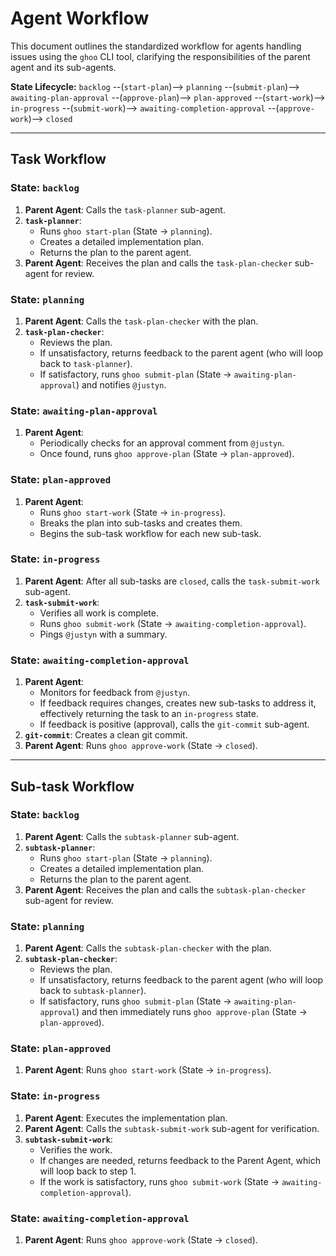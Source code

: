 # Agent Workflow

This document outlines the standardized workflow for agents handling issues using the `ghoo` CLI tool, clarifying the responsibilities of the parent agent and its sub-agents.

**State Lifecycle:** `backlog` --(`start-plan`)--> `planning` --(`submit-plan`)--> `awaiting-plan-approval` --(`approve-plan`)--> `plan-approved` --(`start-work`)--> `in-progress` --(`submit-work`)--> `awaiting-completion-approval` --(`approve-work`)--> `closed`

---

## Task Workflow

### State: `backlog`
1.  **Parent Agent**: Calls the `task-planner` sub-agent.
2.  **`task-planner`**:
    -   Runs `ghoo start-plan` (State → `planning`).
    -   Creates a detailed implementation plan.
    -   Returns the plan to the parent agent.
3.  **Parent Agent**: Receives the plan and calls the `task-plan-checker` sub-agent for review.

### State: `planning`
1.  **Parent Agent**: Calls the `task-plan-checker` with the plan.
2.  **`task-plan-checker`**:
    -   Reviews the plan.
    -   If unsatisfactory, returns feedback to the parent agent (who will loop back to `task-planner`).
    -   If satisfactory, runs `ghoo submit-plan` (State → `awaiting-plan-approval`) and notifies `@justyn`.

### State: `awaiting-plan-approval`
1.  **Parent Agent**:
    -   Periodically checks for an approval comment from `@justyn`.
    -   Once found, runs `ghoo approve-plan` (State → `plan-approved`).

### State: `plan-approved`
1.  **Parent Agent**:
    -   Runs `ghoo start-work` (State → `in-progress`).
    -   Breaks the plan into sub-tasks and creates them.
    -   Begins the sub-task workflow for each new sub-task.

### State: `in-progress`
1.  **Parent Agent**: After all sub-tasks are `closed`, calls the `task-submit-work` sub-agent.
2.  **`task-submit-work`**:
    -   Verifies all work is complete.
    -   Runs `ghoo submit-work` (State → `awaiting-completion-approval`).
    -   Pings `@justyn` with a summary.

### State: `awaiting-completion-approval`
1.  **Parent Agent**:
    -   Monitors for feedback from `@justyn`.
    -   If feedback requires changes, creates new sub-tasks to address it, effectively returning the task to an `in-progress` state.
    -   If feedback is positive (approval), calls the `git-commit` sub-agent.
2.  **`git-commit`**: Creates a clean git commit.
3.  **Parent Agent**: Runs `ghoo approve-work` (State → `closed`).

---

## Sub-task Workflow

### State: `backlog`
1.  **Parent Agent**: Calls the `subtask-planner` sub-agent.
2.  **`subtask-planner`**:
    -   Runs `ghoo start-plan` (State → `planning`).
    -   Creates a detailed implementation plan.
    -   Returns the plan to the parent agent.
3.  **Parent Agent**: Receives the plan and calls the `subtask-plan-checker` sub-agent for review.

### State: `planning`
1.  **Parent Agent**: Calls the `subtask-plan-checker` with the plan.
2.  **`subtask-plan-checker`**:
    -   Reviews the plan.
    -   If unsatisfactory, returns feedback to the parent agent (who will loop back to `subtask-planner`).
    -   If satisfactory, runs `ghoo submit-plan` (State → `awaiting-plan-approval`) and then immediately runs `ghoo approve-plan` (State → `plan-approved`).

### State: `plan-approved`
1.  **Parent Agent**: Runs `ghoo start-work` (State → `in-progress`).

### State: `in-progress`
1.  **Parent Agent**: Executes the implementation plan.
2.  **Parent Agent**: Calls the `subtask-submit-work` sub-agent for verification.
3.  **`subtask-submit-work`**:
    -   Verifies the work.
    -   If changes are needed, returns feedback to the Parent Agent, which will loop back to step 1.
    -   If the work is satisfactory, runs `ghoo submit-work` (State → `awaiting-completion-approval`).

### State: `awaiting-completion-approval`
1.  **Parent Agent**: Runs `ghoo approve-work` (State → `closed`).